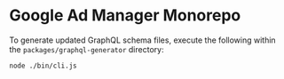 # Google Ad Manager Monorepo

To generate updated GraphQL schema files, execute the following within the `packages/graphql-generator` directory:
```sh
node ./bin/cli.js
```
